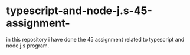 # typescript-and-node-j.s-45-assignment-
in this repository i have done the 45 assignment related to typescript and node j.s program.
